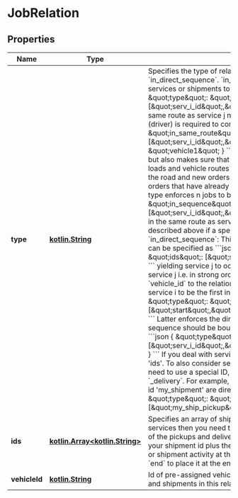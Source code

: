 # JobRelation

## Properties
Name | Type | Description | Notes
------------ | ------------- | ------------- | -------------
**type** | [**kotlin.String**](.md) | Specifies the type of relation. It must be either of type &#x60;in_same_route&#x60;, &#x60;in_sequence&#x60; or &#x60;in_direct_sequence&#x60;.  &#x60;in_same_route&#x60;: As the name suggest, it enforces the specified services or shipments to be in the same route. It can be specified as follows:  &#x60;&#x60;&#x60;json {    \&quot;type\&quot;: \&quot;in_same_route\&quot;,    \&quot;ids\&quot;: [\&quot;serv_i_id\&quot;,\&quot;serv_j_id\&quot;] } &#x60;&#x60;&#x60;  This enforces service i to be in the same route as service j no matter which vehicle will be employed. If a specific vehicle (driver) is required to conduct this, just add a &#x60;vehicle_id&#x60; like this:  &#x60;&#x60;&#x60; {    \&quot;type\&quot;: \&quot;in_same_route\&quot;,    \&quot;ids\&quot;: [\&quot;serv_i_id\&quot;,\&quot;serv_j_id\&quot;],    \&quot;vehicle_id\&quot;: \&quot;vehicle1\&quot; } &#x60;&#x60;&#x60;  This not only enforce service i and j to be in the same route, but also makes sure that both services are in the route of &#x60;vehicle1&#x60;.  *Tip*: This way initial loads and vehicle routes can be modelled. For example, if your vehicles are already on the road and new orders come in, then vehicles can still be rescheduled subject to the orders that have already been assigned to these vehicles.    &#x60;in_sequence&#x60;: This relation type enforces n jobs to be in sequence. It can be specified as  &#x60;&#x60;&#x60;json {    \&quot;type\&quot;: \&quot;in_sequence\&quot;,    \&quot;ids\&quot;: [\&quot;serv_i_id\&quot;,\&quot;serv_j_id\&quot;] } &#x60;&#x60;&#x60;  which means that service j need to be in the same route as service i AND it needs to occur somewhere after service i. As described above if a specific vehicle needs to conduct this, just add &#x60;vehicle_id&#x60;.   &#x60;in_direct_sequence&#x60;: This enforces n services or shipments to be in direct sequence. It can be specified as  &#x60;&#x60;&#x60;json {    \&quot;type\&quot;: \&quot;in_direct_sequence\&quot;,    \&quot;ids\&quot;: [\&quot;serv_i_id\&quot;,\&quot;serv_j_id\&quot;,\&quot;serv_k_id\&quot;] } &#x60;&#x60;&#x60;  yielding service j to occur directly after service i, and service k to occur directly after service j i.e. in strong order. Again, a vehicle can be assigned a priority by adding a &#x60;vehicle_id&#x60; to the relation.   *Special IDs*: If you look at the previous example and you want service i to be the first in the route, use the special ID &#x60;start&#x60; as follows:  &#x60;&#x60;&#x60;json {    \&quot;type\&quot;: \&quot;in_direct_sequence\&quot;,    \&quot;ids\&quot;: [\&quot;start\&quot;,\&quot;serv_i_id\&quot;,\&quot;serv_j_id\&quot;,\&quot;serv_k_id\&quot;] } &#x60;&#x60;&#x60;  Latter enforces the direct sequence of i, j and k at the beginning of the route. If this sequence should be bound to the end of the route, use the special ID &#x60;end&#x60; like this:  &#x60;&#x60;&#x60;json {    \&quot;type\&quot;: \&quot;in_direct_sequence\&quot;,    \&quot;ids\&quot;: [\&quot;serv_i_id\&quot;,\&quot;service_j_id\&quot;,\&quot;serv_k_id\&quot;,\&quot;end\&quot;] } &#x60;&#x60;&#x60;  If you deal with services then you need to use the &#x27;id&#x27; of your services in the field &#x27;ids&#x27;. To also consider sequences of the pickups and deliveries of your shipments, you need to use a special ID, i.e. use the shipment id plus the keyword &#x60;_pickup&#x60; or &#x60;_delivery&#x60;. For example, to ensure that the pickup and delivery of the shipment with the id &#x27;my_shipment&#x27; are direct neighbors, you need the following specification:  &#x60;&#x60;&#x60; {    \&quot;type\&quot;: \&quot;in_direct_sequence\&quot;,    \&quot;ids\&quot;: [\&quot;my_ship_pickup\&quot;,\&quot;my_ship_delivery\&quot;] } &#x60;&#x60;&#x60;   | 
**ids** | [**kotlin.Array&lt;kotlin.String&gt;**](.md) | Specifies an array of shipment and/or service ids that are in relation. If you deal with services then you need to use the id of your services in ids. To also consider sequences of the pickups and deliveries of your shipments, you need to use a special ID, i.e. use your shipment id plus the keyword &#x60;_pickup&#x60; or &#x60;_delivery&#x60;. If you want to place a service or shipment activity at the beginning of your route, use the special ID &#x60;start&#x60;. In turn, use &#x60;end&#x60; to place it at the end of the route. | 
**vehicleId** | [**kotlin.String**](.md) | Id of pre-assigned vehicle, i.e. the vehicle id that is determined to conduct the services and shipments in this relation. |  [optional]
